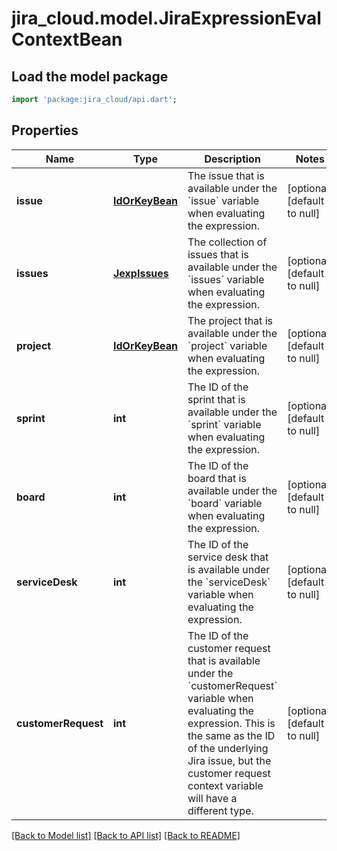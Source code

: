# jira_cloud.model.JiraExpressionEvalContextBean

## Load the model package
```dart
import 'package:jira_cloud/api.dart';
```

## Properties
Name | Type | Description | Notes
------------ | ------------- | ------------- | -------------
**issue** | [**IdOrKeyBean**](IdOrKeyBean.md) | The issue that is available under the &#x60;issue&#x60; variable when evaluating the expression. | [optional] [default to null]
**issues** | [**JexpIssues**](JexpIssues.md) | The collection of issues that is available under the &#x60;issues&#x60; variable when evaluating the expression. | [optional] [default to null]
**project** | [**IdOrKeyBean**](IdOrKeyBean.md) | The project that is available under the &#x60;project&#x60; variable when evaluating the expression. | [optional] [default to null]
**sprint** | **int** | The ID of the sprint that is available under the &#x60;sprint&#x60; variable when evaluating the expression. | [optional] [default to null]
**board** | **int** | The ID of the board that is available under the &#x60;board&#x60; variable when evaluating the expression. | [optional] [default to null]
**serviceDesk** | **int** | The ID of the service desk that is available under the &#x60;serviceDesk&#x60; variable when evaluating the expression. | [optional] [default to null]
**customerRequest** | **int** | The ID of the customer request that is available under the &#x60;customerRequest&#x60; variable when evaluating the expression. This is the same as the ID of the underlying Jira issue, but the customer request context variable will have a different type. | [optional] [default to null]

[[Back to Model list]](../README.md#documentation-for-models) [[Back to API list]](../README.md#documentation-for-api-endpoints) [[Back to README]](../README.md)


